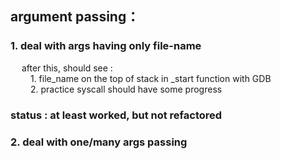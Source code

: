 ## argument passing：
### 1. deal with args having only file-name 
&emsp; after this, should see : \
&emsp;&emsp; 1. file_name on the top of stack in _start function with GDB\
&emsp;&emsp; 2. practice syscall should have some progress
 ### status : at least worked, but not refactored
### 2. deal with one/many args passing
